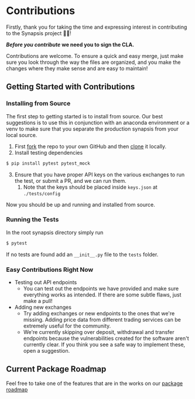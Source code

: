 # Contributions

Firstly, thank you for taking the time and expressing interest in contributing to the Synapsis project 🎉🎉!

**_Before you contribute_ we need you to sign the CLA.**

Contributions are welcome. To ensure a quick and easy merge, just make sure you look through the way the files are
organized, and you make the changes where they make sense and are easy to maintain!

## Getting Started with Contributions

### Installing from Source

The first step to getting started is to install from source. Our best suggestions is to use this in conjunction with an anaconda environment or a venv to make sure that you separate the production synapsis from your local source.

1. First [fork](https://help.github.com/articles/fork-a-repo/) the repo to your own GitHub and then [clone](https://help.github.com/articles/cloning-a-repository/) it locally.
2. Install testing dependencies
```bash
$ pip install pytest pytest_mock
```
3. Ensure that you have proper API keys on the various exchanges to run the test, or submit a PR, and we can run them.
   1. Note that the keys should be placed inside `keys.json` at `./tests/config`

Now you should be up and running and installed from source.

### Running the Tests

In the root synapsis directory simply run
```bash
$ pytest
```
If no tests are found add an `__init__.py` file to the `tests` folder.

### Easy Contributions Right Now

- Testing out API endpoints
  - You can test out the endpoints we have provided and make sure everything works as intended. If there are some
    subtle flaws, just make a pull!
- Adding new exchanges
  - Try adding exchanges or new endpoints to the ones that we're missing. Adding price data from different trading
    services can be extremely useful for the community.
  - We're currently skipping over deposit, withdrawal and transfer endpoints because the vulnerabilities created
    for the software aren't currently clear. If you think you see a safe way to implement these, open a suggestion.


## Current Package Roadmap

Feel free to take one of the features that are in the works on our [package roadmap](https://synapsis.notion.site/a07253df7aa540a881be77dc9934a7fb?v=a8f21c42ef43453bb5dbb471ec939912)